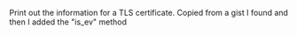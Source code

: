 Print out the information for a TLS certificate. Copied from a gist I found
and then I added the "is_ev" method
